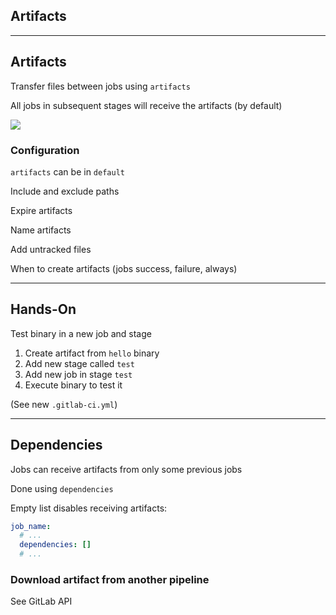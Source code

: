 <!-- .slide: id="gitlab_artifacts" class="vertical-center" -->

<i class="fa-duotone fa-cubes fa-8x fa-duotone-colors-inverted" style="float: right; color: grey;"></i>

## Artifacts

---

## Artifacts

Transfer files between jobs using `artifacts` [](https://docs.gitlab.com/ee/ci/yaml/#artifacts)

All jobs in subsequent stages will receive the artifacts (by default)

![](160_gitlab_ci/060_artifacts/artifacts.drawio.svg) <!-- .element: style="width: 50%; float: right;" -->

### Configuration

`artifacts` can be in `default` [<i class="fa-solid fa-arrow-right-to-bracket"></i>](#/gitlab_default)

Include and exclude paths

Expire artifacts

Name artifacts

Add untracked files

When to create artifacts (jobs success, failure, always)

---

## Hands-On

Test binary in a new job and stage

1. Create artifact from `hello` binary
1. Add new stage called `test`
1. Add new job in stage `test`
1. Execute binary to test it

(See new `.gitlab-ci.yml`)

---

## Dependencies

Jobs can receive artifacts from only some previous jobs

Done using `dependencies` [](https://docs.gitlab.com/ee/ci/yaml/#dependencies)

Empty list disables receiving artifacts:

```yaml
job_name:
  # ...
  dependencies: []
  # ...
```

### Download artifact from another pipeline

See GitLab API [](https://docs.gitlab.com/ee/api/job_artifacts.html#download-the-artifacts-archive)

